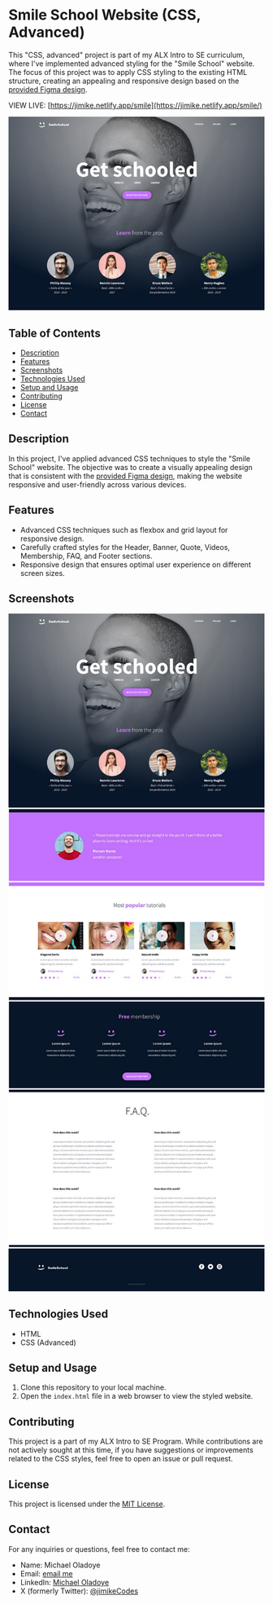 # Smile School Website (CSS, Advanced)

This "CSS, advanced" project is part of my ALX Intro to SE curriculum, where I've implemented advanced styling for the "Smile School" website. The focus of this project was to apply CSS styling to the existing HTML structure, creating an appealing and responsive design based on the [provided Figma design](https://www.figma.com/file/dyYL6Ku4WG7vsdpwvlcJZC/Homepage).

VIEW LIVE: [https://jimike.netlify.app/smile](https://jimike.netlify.app/smile/)

![Smile School Website Preview](assets/images/header,%20banner.jpeg)

## Table of Contents

- [Description](#description)
- [Features](#features)
- [Screenshots](#screenshots)
- [Technologies Used](#technologies-used)
- [Setup and Usage](#setup-and-usage)
- [Contributing](#contributing)
- [License](#license)
- [Contact](#contact)

## Description

In this project, I've applied advanced CSS techniques to style the "Smile School" website. The objective was to create a visually appealing design that is consistent with the [provided Figma design](https://www.figma.com/file/dyYL6Ku4WG7vsdpwvlcJZC/Homepage), making the website responsive and user-friendly across various devices.

## Features

- Advanced CSS techniques such as flexbox and grid layout for responsive design.
- Carefully crafted styles for the Header, Banner, Quote, Videos, Membership, FAQ, and Footer sections.
- Responsive design that ensures optimal user experience on different screen sizes.

## Screenshots

![Smile School Header and Banner](assets/images/header,%20banner.jpeg)
![Quote Section](assets/images/quote.jpeg)
![Videos Section](assets/images/video.jpeg)
![Membership Section](assets/images/membership.jpeg)
![FAQ Section](assets/images/faq.jpeg)
![Footer](assets/images/footer.jpeg)

## Technologies Used

- HTML
- CSS (Advanced)

## Setup and Usage

1. Clone this repository to your local machine.
2. Open the `index.html` file in a web browser to view the styled website.

## Contributing

This project is a part of my ALX Intro to SE Program. While contributions are not actively sought at this time, if you have suggestions or improvements related to the CSS styles, feel free to open an issue or pull request.

## License

This project is licensed under the [MIT License](https://mit-license.org).

## Contact

For any inquiries or questions, feel free to contact me:

- Name: Michael Oladoye
- Email: [email me](mailto:oladoyemike@gmail.com)
- LinkedIn: [Michael Oladoye](https://www.linkedin.com/in/jimike/)
- X (formerly Twitter): [@jimikeCodes](https://twitter.com/jimikeCodes)

